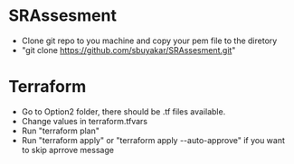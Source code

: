 # SRAssesment

- Clone git repo to you machine and copy your pem file to the diretory
- "git clone https://github.com/sbuyakar/SRAssesment.git" 

# Terraform
- Go to Option2 folder, there should be .tf files available.
- Change values in terraform.tfvars
- Run "terraform plan"
- Run "terraform apply" or "terraform apply --auto-approve" if you want to skip aprrove message
